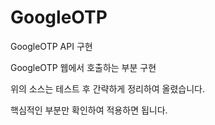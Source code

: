 # GoogleOTP

GoogleOTP API 구현

GoogleOTP 웹에서 호출하는 부분 구현

위의 소스는 테스트 후 간략하게 정리하여 올렸습니다.

핵심적인 부분만 확인하여 적용하면 됩니다.

